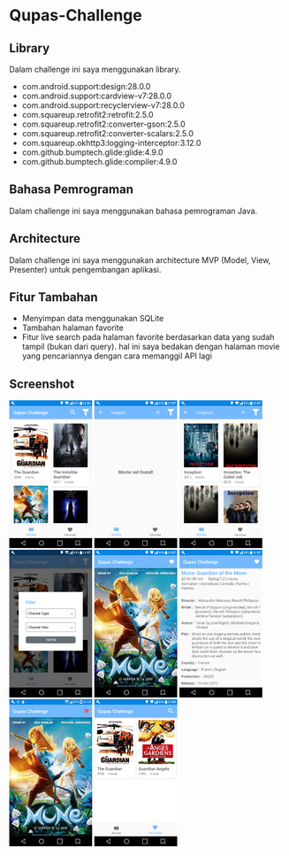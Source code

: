 # Qupas-Challenge

## Library
Dalam challenge ini saya menggunakan library.
* com.android.support:design:28.0.0
* com.android.support:cardview-v7:28.0.0
* com.android.support:recyclerview-v7:28.0.0
* com.squareup.retrofit2:retrofit:2.5.0
* com.squareup.retrofit2:converter-gson:2.5.0
* com.squareup.retrofit2:converter-scalars:2.5.0
* com.squareup.okhttp3:logging-interceptor:3.12.0
* com.github.bumptech.glide:glide:4.9.0
* com.github.bumptech.glide:compiler:4.9.0

## Bahasa Pemrograman
Dalam challenge ini saya menggunakan bahasa pemrograman Java.

## Architecture
Dalam challenge ini saya menggunakan architecture MVP (Model, View, Presenter) untuk pengembangan aplikasi.

## Fitur Tambahan
* Menyimpan data menggunakan SQLite
* Tambahan halaman favorite
* Fitur live search pada halaman favorite berdasarkan data yang sudah tampil (bukan dari query). hal ini saya bedakan dengan halaman movie yang pencariannya dengan cara memanggil API lagi

## Screenshot
<img src="https://github.com/harismiftahulhudha/Qupas-Challenge/blob/master/app/src/main/res/drawable/1.png" alt="drawing" width="150"/> <img src="https://github.com/harismiftahulhudha/Qupas-Challenge/blob/master/app/src/main/res/drawable/2.png" alt="drawing" width="150"/>
<img src="https://github.com/harismiftahulhudha/Qupas-Challenge/blob/master/app/src/main/res/drawable/3.png" alt="drawing" width="150"/>
<img src="https://github.com/harismiftahulhudha/Qupas-Challenge/blob/master/app/src/main/res/drawable/4.png" alt="drawing" width="150"/>
<img src="https://github.com/harismiftahulhudha/Qupas-Challenge/blob/master/app/src/main/res/drawable/5.png" alt="drawing" width="150"/>
<img src="https://github.com/harismiftahulhudha/Qupas-Challenge/blob/master/app/src/main/res/drawable/6.png" alt="drawing" width="150"/>
<img src="https://github.com/harismiftahulhudha/Qupas-Challenge/blob/master/app/src/main/res/drawable/7.png" alt="drawing" width="150"/>
<img src="https://github.com/harismiftahulhudha/Qupas-Challenge/blob/master/app/src/main/res/drawable/8.png" alt="drawing" width="150"/>
